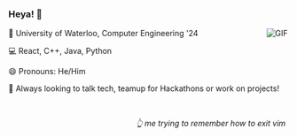 ### Heya! 👋

<img align = "right" alt="GIF" src="https://media.giphy.com/media/mRh4cLIYhrs9G/giphy.gif" description="test"/>

🏫 University of Waterloo, Computer Engineering '24

💻 React, C++, Java, Python

😄 Pronouns: He/Him

💬 Always looking to talk tech, teamup for Hackathons or work on projects!

<br>
<p align = "right"> <i>  👆 me trying to remember how to exit vim  ‎‎‎‎‎‎‎‎ </i> </p>



<!--
**Aryaman73/Aryaman73** is a ✨ _special_ ✨ repository because its `README.md` (this file) appears on your GitHub profile.

Here are some ideas to get you started:

- 🔭 I’m currently working on ...
- 🌱 I’m currently learning ...
- 👯 I’m looking to collaborate on ...
- 🤔 I’m looking for help with ...
- 💬 Ask me about ...
- 📫 How to reach me: ...
- 😄 Pronouns: ...
- ⚡ Fun fact: ...
-->

